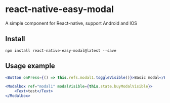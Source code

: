 # react-native-easy-modal
A simple <Modal/> component for React-native, support Android and IOS

## Install
```
npm install react-native-easy-modal@latest --save
```

## Usage example
```jsx
<Button onPress={() => this.refs.modal1.toggleVisible()}>Basic modal</Button>

<Modalbox ref="modal1" modalVisible={this.state.buyModalVisible}>
    <Text>test</Text>
</Modalbox>
```
